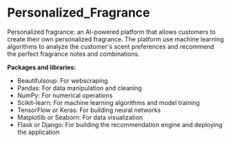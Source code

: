 # Personalized_Fragrance
Personalized fragrance: an AI-powered platform that allows customers to create their own personalized fragrance. The platform use machine learning algorithms to analyze the customer's scent preferences and recommend the perfect fragrance notes and combinations.


**Packages and libraries:**
* Beautifulsoup: For webscraping
* Pandas: For data manipulation and cleaning
* NumPy: For numerical operations
* Scikit-learn: For machine learning algorithms and model training
* TensorFlow or Keras: For building neural networks
* Matplotlib or Seaborn: For data visualization
* Flask or Django: For building the recommendation engine and deploying the application
